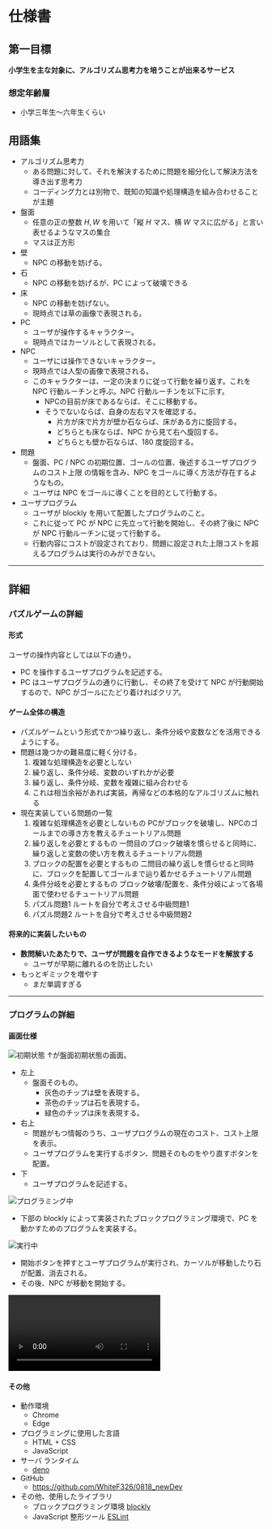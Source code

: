 <!-- MathJaX required to read this markdown -->

# 仕様書

## 第一目標

**小学生を主な対象に、アルゴリズム思考力を培うことが出来るサービス**

### 想定年齢層

- 小学三年生～六年生くらい

## 用語集

- アルゴリズム思考力
  - ある問題に対して、それを解決するために問題を細分化して解決方法を導き出す思考力
  - コーディング力とは別物で、既知の知識や処理構造を組み合わせることが主題
- 盤面
  - 任意の正の整数 $H, W$ を用いて「縦 $H$ マス、横 $W$ マスに広がる」と言い表せるようなマスの集合
  - マスは正方形
- 壁
  - NPC の移動を妨げる。
- 石
  - NPC の移動を妨げるが、PC によって破壊できる
- 床
  - NPC の移動を妨げない。
  - 現時点では草の画像で表現される。
- PC
  - ユーザが操作するキャラクター。
  - 現時点ではカーソルとして表現される。
- NPC
  - ユーザには操作できないキャラクター。
  - 現時点では人型の画像で表現される。
  - このキャラクターは、一定の決まりに従って行動を繰り返す。これを NPC 行動ルーチンと呼ぶ。NPC 行動ルーチンを以下に示す。
    - NPCの目前が床であるならば、そこに移動する。
    - そうでないならば、自身の左右マスを確認する。
      - 片方が床で片方が壁か石ならば、床がある方に旋回する。
      - どちらとも床ならば、NPC から見て右へ旋回する。
      - どちらとも壁か石ならば、$180$ 度旋回する。
- 問題
  - 盤面、PC / NPC の初期位置、ゴールの位置、後述するユーザプログラムのコスト上限 の情報を含み、NPC をゴールに導く方法が存在するようなもの。
  - ユーザは NPC をゴールに導くことを目的として行動する。
- ユーザプログラム
  - ユーザが blockly を用いて配置したプログラムのこと。
  - これに従って PC が NPC に先立って行動を開始し、その終了後に NPC が NPC 行動ルーチンに従って行動する。
  - 行動内容にコストが設定されており、問題に設定された上限コストを超えるプログラムは実行のみができない。

---

## 詳細

### パズルゲームの詳細

#### 形式

ユーザの操作内容としては以下の通り。

- PC を操作するユーザプログラムを記述する。
- PC はユーザプログラムの通りに行動し、その終了を受けて NPC が行動開始するので、NPC がゴールにたどり着ければクリア。

#### ゲーム全体の構造

- パズルゲームという形式でかつ繰り返し、条件分岐や変数などを活用できるようにする。
- 問題は幾つかの難易度に軽く分ける。
  1. 複雑な処理構造を必要としない
  2. 繰り返し、条件分岐、変数のいずれかが必要
  3. 繰り返し、条件分岐、変数を複雑に組み合わせる
  4. これは相当余裕があれば実装。再帰などの本格的なアルゴリズムに触れる
- 現在実装している問題の一覧
  1. 複雑な処理構造を必要としないもの
  	PCがブロックを破壊し、NPCのゴールまでの導き方を教えるチュートリアル問題
  2. 繰り返しを必要とするもの
  	一問目のブロック破壊を慣らせると同時に、繰り返しと変数の使い方を教えるチュートリアル問題
  3. ブロックの配置を必要とするもの
  	二問目の繰り返しを慣らせると同時に、ブロックを配置してゴールまで辿り着かせるチュートリアル問題
  4. 条件分岐を必要とするもの
  	ブロック破壊/配置を、条件分岐によって各場面で使わせるチュートリアル問題
  5. パズル問題1
  	ルートを自分で考えさせる中級問題1
  6. パズル問題2
  	ルートを自分で考えさせる中級問題2

#### 将来的に実装したいもの

- **数問解いたあたりで、ユーザが問題を自作できるようなモードを解放する**
  - ユーザが早期に離れるのを防止したい
- もっとギミックを増やす
  - まだ単調すぎる

---

### プログラムの詳細

#### 画面仕様

![初期状態](https://raw.githubusercontent.com/WhiteF326/0818_newDev/master/images/screenshot_1.png)
↑が盤面初期状態の画面。

- 左上
  - 盤面そのもの。
    - 灰色のチップは壁を表現する。
    - 茶色のチップは石を表現する。
    - 緑色のチップは床を表現する。
- 右上
  - 問題がもつ情報のうち、ユーザプログラムの現在のコスト、コスト上限を表示。
  - ユーザプログラムを実行するボタン、問題そのものをやり直すボタンを配置。
- 下
  - ユーザプログラムを記述する。

![プログラミング中](https://raw.githubusercontent.com/WhiteF326/0818_newDev/master/images/screenshot_2.png)

- 下部の blockly によって実装されたブロックプログラミング環境で、PC を動かすためのプログラムを実装する。

![実行中](https://raw.githubusercontent.com/WhiteF326/0818_newDev/master/images/screenshot_3.png)

- 開始ボタンを押すとユーザプログラムが実行され、カーソルが移動したり石が配置、消去される。
- その後、NPC が移動を開始する。

<video controls>
  <source src="https://raw.githubusercontent.com/WhiteF326/0818_newDev/master/images/playscene.mp4" type="video/mp4">
</video>

#### その他

- 動作環境
  - Chrome
  - Edge
- プログラミングに使用した言語
  - HTML + CSS
  - JavaScript
- サーバ ランタイム
  - [deno](https://deno.land/)
- GitHub
  - https://github.com/WhiteF326/0818_newDev
- その他、使用したライブラリ
  - ブロックプログラミング環境 [blockly](https://developers.google.com/blockly/)
  - JavaScript 整形ツール [ESLint](https://eslint.org/)